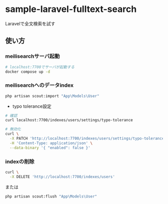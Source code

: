 # sample-laravel-fulltext-search
Laravelで全文検索を試す

## 使い方

### meilisearchサーバ起動

```bash
# localhost:7700でサーバが起動する
docker compose up -d
```

### meilisearchへのデータindex

```bash
php artisan scout:import "App\Models\User"
```

- typo tolerance設定

```bash
# 確認
curl localhost:7700/indexes/users/settings/typo-tolerance

# 無効化
curl \
  -X PATCH 'http://localhost:7700/indexes/users/settings/typo-tolerance' \
  -H 'Content-Type: application/json' \
  --data-binary '{ "enabled": false }'
```

### indexの削除

```bash
curl \
  -X DELETE 'http://localhost:7700/indexes/users'
```

または

```bash
php artisan scout:flush "App\Models\User"
```
